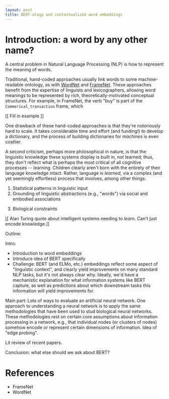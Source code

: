 ```yaml
---
layout: post
title: BERT-ology and contextualized word embeddings
---
```


# Introduction: a word by any other name?

A central problem in Natural Language Processing (NLP) is how to represent the meaning of words. 

Traditional, hand-coded approaches usually link words to some machine-readable ontology, as with [WordNet](https://wordnet.princeton.edu) and [FrameNet](https://framenet.icsi.berkeley.edu/fndrupal/). These approaches benefit from the expertise of linguists and lexicographers, allowing word meanings to be represented by rich, theoretically-motivated conceptual structures. For example, in FrameNet, the verb "buy" is part of the `Commerical_transaction` frame, which 

[[ Fill in example ]]

One drawback of these hand-coded approaches is that they're notoriously hard to scale. It takes considerable time and effort (and funding!) to develop a dictionary, and the process of building dictionaries for *machines* is even costlier. 

A second criticism, perhaps more philosophical in nature, is that the linguistic knowledge these systems display is built in, not learned; thus, they don't reflect what is perhaps the most critical of all cognitive processes -- learning. Children clearly aren't born with the entirety of their language knowledge intact. Rather, language is *learned*, via a complex (and yet seemingly effortless) process that involves, among other things:

1. Statistical patterns in linguistic input  
2. Grounding of linguistic abstractions (e.g., "words") via social and embodied associations  
3) Biological constraints 

[[ Alan Turing quote about intelligent systems needing to *learn*. Can't just encode knowledge.]]



Outline:


Intro:
- Introduction to word embeddings
- Introduce idea of BERT specifically
- Challenge: BERT (and ELMo, etc.) embeddings reflect some aspect of "linguistic context", and clearly yield improvements on many standard NLP tasks, but it's not always clear why. Ideally, we'd have a mechanistic explanation for what information systems like BERT capture, as well as predictions about which downstream tasks this information will yield improvements for.

Main part:
Lots of ways to evaluate an artificial neural network. One approach to understanding a neural network is to apply the same methodologies that have been used to stud biological neural networks. These methodologies rest on certain core assumptions about information processing in a network, e.g., that individual nodes (or clusters of nodes) somehow encode or represent certain dimensions of information. 
Idea of "edge probing".

Lit review of recent papers. 

Conclusion: what else should we ask about BERT?


# References

- FrameNet
- WordNet